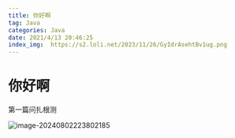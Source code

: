 ```yaml
---
title: 你好啊
tag: Java
categories: Java
date: 2021/4/13 20:46:25
index_img:  https://s2.loli.net/2023/11/26/GyIdrAsehtBv1ug.png
---
```

# 你好啊

第一篇问扎根测

![image-20240802223802185](./image-20240802223537135.png)
